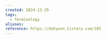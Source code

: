 ```yaml
---
created: 2024-12-29
tags:
  - Terminology
aliases: 
reference: https://dohyeon.tistory.com/105
---
```

